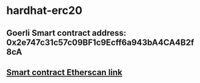 # hardhat-erc20

## Goerli Smart contract address: 0x2e747c31c57c09BF1c9Ecff6a943bA4CA4B2f8cA


## [Smart contract Etherscan link](https://goerli.etherscan.io/address/0x2e747c31c57c09BF1c9Ecff6a943bA4CA4B2f8cA#code)
